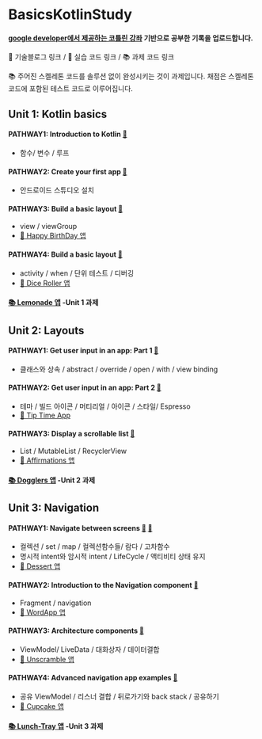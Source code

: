  # BasicsKotlinStudy
#### [google developer에서 제공하는 코틀린 강좌](https://developer.android.com/courses/android-basics-kotlin/course) 기반으로 공부한 기록을 업로드합니다.  

📒 기술블로그 링크 / 📝 실습 코드 링크 / 📚 과제 코드 링크  

📚 주어진 스켈레톤 코드를 솔루션 없이 완성시키는 것이 과제입니다. 채점은 스켈레톤 코드에 포함된 테스트 코드로 이루어집니다.

## Unit 1: Kotlin basics
#### PATHWAY1: Introduction to Kotlin [📒](https://velog.io/@jiwon_choi/Introduction-to-Kotlin)
- 함수/ 변수 / 루프
#### PATHWAY2: Create your first app [📒](https://velog.io/@jiwon_choi/Introduction-to-Kotlin)
- 안드로이드 스튜디오 설치
#### PATHWAY3: Build a basic layout [📒](https://velog.io/@jiwon_choi/Build-a-basic-layout)
- view / viewGroup 
- [📝  Happy BirthDay 앱](/HappyBirthday)
#### PATHWAY4: Build a basic layout [📒](https://velog.io/@jiwon_choi/Build-a-basic-layout)
- activity / when / 단위 테스트 / 디버깅
- [📝 Dice Roller 앱](/DiceRoller)

#### [📚 Lemonade 앱](/Lemonade) -Unit 1 과제

## Unit 2: Layouts
#### PATHWAY1: Get user input in an app: Part 1 [📒](https://velog.io/@jiwon_choi/Unit2-1)
- 클래스와 상속 / abstract / override / open / with / view binding
#### PATHWAY2: Get user input in an app: Part 2 [📒](https://velog.io/@jiwon_choi/Unit2-2)
- 테마 / 빌드 아이콘 / 머티리얼 / 아이콘 / 스타일/ Espresso
- [📝 Tip Time App](/TipTime)
#### PATHWAY3: Display a scrollable list [📒](https://velog.io/@jiwon_choi/Unit2-3)
- List / MutableList / RecyclerView
- [📝  Affirmations 앱](/Affirmations )

#### [📚 Dogglers 앱](/Dogglers) -Unit 2 과제

## Unit 3: Navigation
#### PATHWAY1: Navigate between screens [📒](https://velog.io/@jiwon_choi/Unit3-1) [📒](https://velog.io/@jiwon_choi/Unit-3-12)
- 컬렉션 / set / map / 컬렉션함수들/ 람다 / 고차함수 
- 명시적 intent와 암시적 intent / LifeCycle / 액티비티 상태 유지
- [📝 Dessert 앱](/Dessert)
#### PATHWAY2: Introduction to the Navigation component [📒](https://velog.io/@jiwon_choi/Unit-3-2)
- Fragment / navigation
- [📝 WordApp 앱](/WordApp)
#### PATHWAY3: Architecture components [📒](https://velog.io/@jiwon_choi/Unit-3-3)
- ViewModel/ LiveData / 대화상자 / 데이터결합
- [📝  Unscramble 앱](/Unscramble)
#### PATHWAY4: Advanced navigation app examples [📒](https://velog.io/@jiwon_choi/Unit-3-4)
- 공유 ViewModel / 리스너 결합 / 뒤로가기와 back stack / 공유하기
- [📝 Cupcake 앱](/Cupcake)

#### [📚 Lunch-Tray 앱](/lunch-tray) -Unit 3 과제
